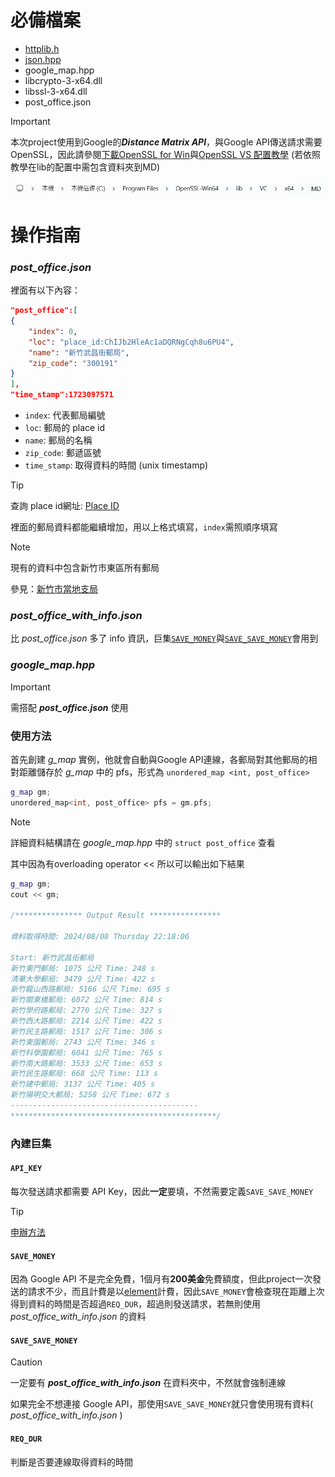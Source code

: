 # 必備檔案
+ [httplib.h](https://github.com/yhirose/cpp-httplib)
+ [json.hpp](https://github.com/nlohmann/json/blob/develop/single_include/nlohmann/json.hpp)
+ google_map.hpp
+ libcrypto-3-x64.dll
+ libssl-3-x64.dll 
+ post_office.json


> [!IMPORTANT]
> 本次project使用到Google的***Distance Matrix API***，與Google API傳送請求需要OpenSSL，因此請參閱[下載OpenSSL for Win](https://blog.csdn.net/m0_46665077/article/details/125609435)與[OpenSSL VS 配置教學](https://blog.csdn.net/m0_51531114/article/details/132207881) (若依照教學在lib的配置中需包含資料夾到MD)
>
>![](image/MD.png)


# 操作指南

### *post_office.json*
裡面有以下內容：

```json
"post_office":[
{
    "index": 0,
    "loc": "place_id:ChIJb2HleAc1aDQRNgCqh8u6PU4",
    "name": "新竹武昌街郵局",
    "zip_code": "300191"
}
],
"time_stamp":1723097571
```
+ `index`:    代表郵局編號
+ `loc`:      郵局的 place id
+ `name`:     郵局的名稱
+ `zip_code`: 郵遞區號 
+ `time_stamp`: 取得資料的時間 (unix timestamp)
>[!TIP]
>查詢 place id網址: [Place ID](https://developers.google.com/maps/documentation/places/web-service/place-id?hl=zh-tw)


裡面的郵局資料都能繼續增加，用以上格式填寫，`index`需照順序填寫
>[!NOTE]
>現有的資料中包含新竹市東區所有郵局
>
>參見：[新竹市當地支局](https://subservices.post.gov.tw/post/internet/Q_localpost/index.jsp?ID=12070201&search_area=%E6%96%B0%E7%AB%B9%E5%B8%82&desc=lp004_06.htm#list)

### *post_office_with_info.json*
比 *post_office.json* 多了 info 資訊，巨集[`SAVE_MONEY`](#save_money)與[`SAVE_SAVE_MONEY`](#save_save_money)會用到

### *google_map.hpp*
>[!IMPORTANT]
>需搭配 ***post_office.json*** 使用

### 使用方法
首先創建 *g_map* 實例，他就會自動與Google API連線，各郵局對其他郵局的相對距離儲存於 *g_map* 中的 pfs，形式為 `unordered_map <int, post_office>`
```cpp
g_map gm;
unordered_map<int, post_office> pfs = gm.pfs;
```

>[!NOTE]
>詳細資料結構請在 *google_map.hpp* 中的 `struct post_office` 查看

其中因為有overloading operator << 所以可以輸出如下結果
```cpp
g_map gm;
cout << gm;

/*************** Output Result ****************
 
資料取得時間: 2024/08/08 Thursday 22:18:06

Start: 新竹武昌街郵局
新竹東門郵局: 1075 公尺 Time: 248 s
清華大學郵局: 3479 公尺 Time: 422 s
新竹龍山西路郵局: 5166 公尺 Time: 695 s
新竹關東橋郵局: 6072 公尺 Time: 814 s
新竹學府路郵局: 2770 公尺 Time: 327 s
新竹西大路郵局: 2214 公尺 Time: 422 s
新竹民主路郵局: 1517 公尺 Time: 306 s
新竹東園郵局: 2743 公尺 Time: 346 s
新竹科學園郵局: 6041 公尺 Time: 765 s
新竹南大路郵局: 3533 公尺 Time: 653 s
新竹民生路郵局: 668 公尺 Time: 113 s
新竹建中郵局: 3137 公尺 Time: 405 s
新竹陽明交大郵局: 5258 公尺 Time: 672 s
------------------------------------------
**********************************************/
```

### 內建巨集
#### `API_KEY`
每次發送請求都需要 API Key，因此**一定**要填，不然需要定義`SAVE_SAVE_MONEY`
>[!TIP]
>[申辦方法](https://ithelp.ithome.com.tw/articles/10283037)

#### `SAVE_MONEY`
因為 Google API 不是完全免費，1個月有**200美金**免費額度，但此project一次發送的請求不少，而且計費是以[element](https://developers.google.com/maps/documentation/distance-matrix/usage-and-billing?hl=zh-tw)計費，因此`SAVE_MONEY`會檢查現在距離上次得到資料的時間是否超過`REQ_DUR`，超過則發送請求，若無則使用 *post_office_with_info.json* 的資料

#### `SAVE_SAVE_MONEY`
>[!CAUTION]
>一定要有 ***post_office_with_info.json*** 在資料夾中，不然就會強制連線

如果完全不想連接 Google API，那使用`SAVE_SAVE_MONEY`就只會使用現有資料( *post_office_with_info.json* )

#### `REQ_DUR`
判斷是否要連線取得資料的時間




